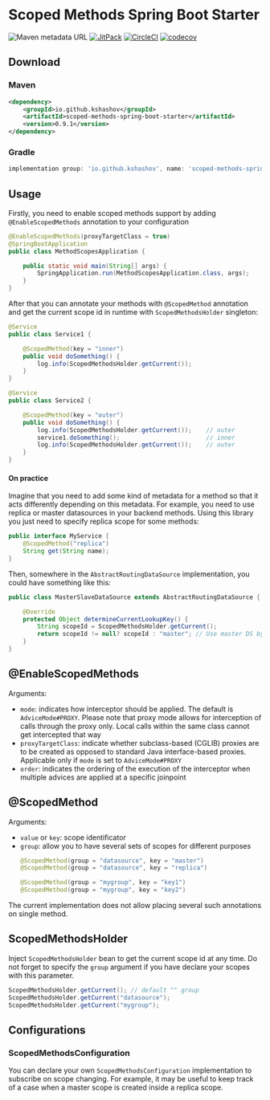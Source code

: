 # Scoped Methods Spring Boot Starter
![Maven metadata URL](https://img.shields.io/maven-metadata/v?color=green&label=Maven%20Central&metadataUrl=https%3A%2F%2Frepo1.maven.org%2Fmaven2%2Fio%2Fgithub%2Fkshashov%2Fscoped-methods-spring-boot-starter%2Fmaven-metadata.xml)
[![JitPack](https://jitpack.io/v/kshashov/scoped-methods.svg)](https://jitpack.io/#kshashov/scoped-methods)
[![CircleCI](https://circleci.com/gh/kshashov/scoped-methods.svg?style=svg)](https://circleci.com/gh/kshashov/scoped-methods)
[![codecov](https://codecov.io/gh/kshashov/scoped-methods/branch/main/graph/badge.svg?token=QMR9GEVMSN)](https://codecov.io/gh/kshashov/scoped-methods)
## Download
### Maven
```xml
<dependency>
    <groupId>io.github.kshashov</groupId>
    <artifactId>scoped-methods-spring-boot-starter</artifactId>
    <version>0.9.1</version>
</dependency>
```

### Gradle
```groovy
implementation group: 'io.github.kshashov', name: 'scoped-methods-spring-boot-starter', version: '0.9.1'
```
## Usage
Firstly, you need to enable scoped methods support by adding `@EnableScopedMethods` annotation to your configuration
```java
@EnableScopedMethods(proxyTargetClass = true)
@SpringBootApplication
public class MethodScopesApplication {

    public static void main(String[] args) {
        SpringApplication.run(MethodScopesApplication.class, args);
    }
}
```

After that you can annotate your methods with `@ScopedMethod` annotation and get the current scope id in runtime with `ScopedMethodsHolder` singleton:
```java
@Service
public class Service1 {

    @ScopedMethod(key = "inner")
    public void doSomething() {
        log.info(ScopedMethodsHolder.getCurrent());
    }
}

@Service
public class Service2 {

    @ScopedMethod(key = "outer")
    public void doSomething() {
        log.info(ScopedMethodsHolder.getCurrent());    // outer
        service1.doSomething();                        // inner
        log.info(ScopedMethodsHolder.getCurrent());    // outer
    }
}
```
#### On practice
Imagine that you need to add some kind of metadata for a method so that it acts differently depending on this metadata.
For example, you need to use replica or master datasources in your backend methods. Using this library you just need to specify replica scope for some methods:
```java
public interface MyService {
    @ScopedMethod("replica")
    String get(String name);
}
```
Then, somewhere in the `AbstractRoutingDataSource` implementation, you could have something like this:
```java
public class MasterSlaveDataSource extends AbstractRoutingDataSource {

    @Override
    protected Object determineCurrentLookupKey() {
        String scopeId = ScopedMethodsHolder.getCurrent();
        return scopeId != null? scopeId : "master"; // Use master DS by default
    }
}
```

## @EnableScopedMethods
Arguments:
* `mode`: indicates how interceptor should be applied. The default is `AdviceMode#PROXY`. Please note that proxy mode allows for interception of calls through the proxy only. Local calls within the same class cannot get intercepted that way
* `proxyTargetClass`: indicate whether subclass-based (CGLIB) proxies are to be created as opposed to standard Java interface-based proxies. Applicable only if `mode` is set to `AdviceMode#PROXY`
* `order`: indicates the ordering of the execution of the interceptor when multiple advices are applied at a specific joinpoint

## @ScopedMethod
Arguments:
* `value` or `key`: scope identificator
* `group`: allow you to have several sets of scopes for different purposes
    ```java
    @ScopedMethod(group = "datasource", key = "master")
    @ScopedMethod(group = "datasource", key = "replica")
    
    @ScopedMethod(group = "mygroup", key = "key1")
    @ScopedMethod(group = "mygroup", key = "key2")
    ```
The current implementation does not allow placing several such annotations on single method.

## ScopedMethodsHolder
Inject `ScopedMethodsHolder` bean to get the current scope id at any time. Do not forget to specify the `group` argument if you have declare your scopes with this parameter.
```java
ScopedMethodsHolder.getCurrent(); // default "" group
ScopedMethodsHolder.getCurrent("datasource");
ScopedMethodsHolder.getCurrent("mygroup");
```
## Configurations

### ScopedMethodsConfiguration

You can declare your own `ScopedMethodsConfiguration` implementation to subscribe on scope changing. For example, it may be useful to keep track of a case when a master scope is created inside a replica scope.

